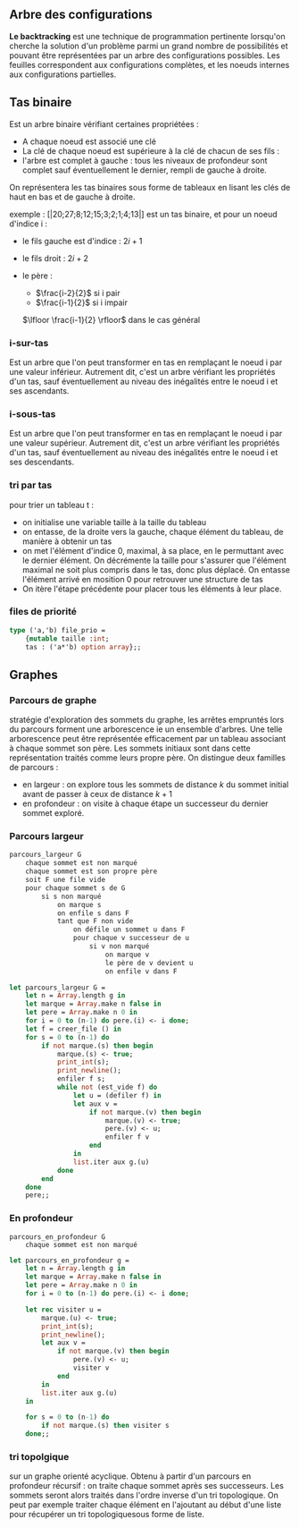 ## Arbre des configurations

**Le backtracking** est une technique de programmation pertinente lorsqu'on cherche la solution d'un problème parmi un grand nombre de possibilités et pouvant être représentées par un arbre des configurations possibles. Les feuilles correspondent aux configurations complètes, et les noeuds internes aux configurations partielles.

## Tas binaire

Est un arbre binaire vérifiant certaines propriétées :
- A chaque noeud est associé une clé
- La clé de chaque noeud est supérieure à la clé de chacun de ses fils :
- l'arbre est complet à gauche : tous les niveaux de profondeur sont complet sauf éventuellement le dernier, rempli de gauche à droite.

On représentera les tas binaires sous forme de tableaux en lisant les clés de haut en bas et de gauche à droite.  

exemple : [|20;27;8;12;15;3;2;1;4;13|] est un tas binaire,
et pour un noeud d'indice i :
- le fils gauche est d'indice : $2i+1$
- le fils droit : $2i+2$
- le père :
    - $\frac{i-2}{2}$ si i pair
    - $\frac{i-1}{2}$ si i impair  
    
    $\lfloor \frac{i-1}{2} \rfloor$ dans le cas général

### i-sur-tas
Est un arbre que l'on peut transformer en tas en remplaçant le noeud i par une valeur inférieur. Autrement dit, c'est un arbre vérifiant les propriétés d'un tas, sauf éventuellement au niveau des inégalités entre le noeud i et ses ascendants.

### i-sous-tas
Est un arbre que l'on peut transformer en tas en remplaçant le noeud i par une valeur supérieur. Autrement dit, c'est un arbre vérifiant les propriétés d'un tas, sauf éventuellement au niveau des inégalités entre le noeud i et ses descendants.

### tri par tas
pour trier un tableau t :
- on initialise une variable taille à la taille du tableau 
- on entasse, de la droite vers la gauche, chaque élément du tableau, de manière à obtenir un tas
- on met l'élément d'indice 0, maximal, à sa place, en le permuttant avec le dernier élément. On décrémente la taille pour s'assurer que l'élément maximal ne soit plus compris dans le tas, donc plus déplacé. On entasse l'élément arrivé en mosition 0 pour retrouver une structure de tas
- On itère l'étape précédente pour placer tous les éléments à leur place.

### files de priorité
```ocaml
type ('a,'b) file_prio =
    {mutable taille :int;
    tas : ('a*'b) option array};;
```

## Graphes

### Parcours de graphe
stratégie d'exploration des sommets du graphe, les arrêtes empruntés lors du parcours forment une arborescence ie un ensemble d'arbres.
Une telle arborescence peut être représentée efficacement par un tableau associant à chaque sommet son père. Les sommets initiaux sont dans cette représentation traités comme leurs propre père.
On distingue deux familles de parcours :
- en largeur : on explore tous les sommets de distance $k$ du sommet initial avant de passer à ceux de distance $k + 1$
- en profondeur : on visite à chaque étape un successeur du dernier sommet exploré.

### Parcours largeur
``` ocaml
parcours_largeur G
    chaque sommet est non marqué
    chaque sommet est son propre père
    soit F une file vide
    pour chaque sommet s de G
        si s non marqué
            on marque s 
            on enfile s dans F
            tant que F non vide
                on défile un sommet u dans F
                pour chaque v successeur de u 
                    si v non marqué 
                        on marque v 
                        le père de v devient u
                        on enfile v dans F
```

``` ocaml
let parcours_largeur G =
    let n = Array.length g in
    let marque = Array.make n false in
    let pere = Array.make n 0 in
    for i = 0 to (n-1) do pere.(i) <- i done;
    let f = creer_file () in
    for s = 0 to (n-1) do
        if not marque.(s) then begin
            marque.(s) <- true;
            print_int(s);
            print_newline();
            enfiler f s;
            while not (est_vide f) do
                let u = (defiler f) in
                let aux v =
                    if not marque.(v) then begin
                        marque.(v) <- true;
                        pere.(v) <- u;
                        enfiler f v
                    end
                in
                list.iter aux g.(u)
            done
        end
    done
    pere;;
```
### En profondeur
```
parcours_en_profondeur G
    chaque sommet est non marqué
```

``` ocaml
let parcours_en_profondeur g =
    let n = Array.length g in 
    let marque = Array.make n false in
    let pere = Array.make n 0 in
    for i = 0 to (n-1) do pere.(i) <- i done; 

    let rec visiter u =
        marque.(u) <- true;
        print_int(s);
        print_newline();
        let aux v =
            if not marque.(v) then begin
                pere.(v) <- u;
                visiter v
            end
        in
        list.iter aux g.(u)
    in  

    for s = 0 to (n-1) do
        if not marque.(s) then visiter s
    done;;
```

### tri topolgique
sur un graphe orienté acyclique. Obtenu à partir d'un parcours en profondeur récursif : on traite chaque sommet après ses successeurs. Les sommets seront alors traités dans l'ordre inverse d'un tri topologique.
On peut par exemple traiter chaque élément en l'ajoutant au début d'une liste pour récupérer un tri topologiquesous forme de liste.
